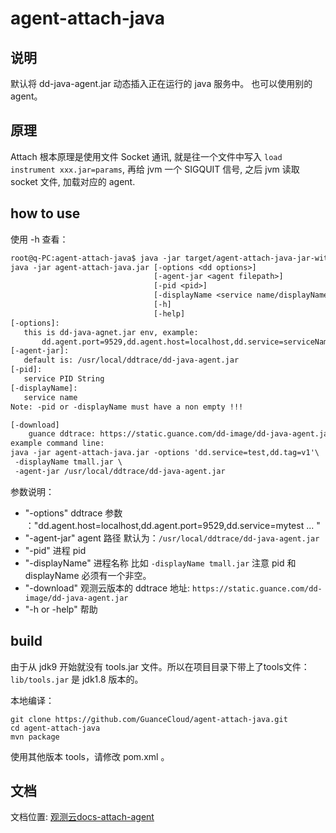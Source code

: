 # agent-attach-java

## 说明

默认将 dd-java-agent.jar 动态插入正在运行的 java 服务中。 也可以使用别的 agent。

## 原理

Attach 根本原理是使用文件 Socket 通讯, 就是往一个文件中写入 `load instrument xxx.jar=params`, 再给 jvm 一个 SIGQUIT 信号,
之后 jvm 读取 socket 文件, 加载对应的 agent.

## how to use

使用 -h 查看：

```txt
root@q-PC:agent-attach-java$ java -jar target/agent-attach-java-jar-with-dependencies.jar -h
java -jar agent-attach-java.jar [-options <dd options>]
                                [-agent-jar <agent filepath>]
                                [-pid <pid>]
                                [-displayName <service name/displayName>]
                                [-h]
                                [-help]
[-options]:
   this is dd-java-agnet.jar env, example:
       dd.agent.port=9529,dd.agent.host=localhost,dd.service=serviceName,...
[-agent-jar]:
   default is: /usr/local/ddtrace/dd-java-agent.jar
[-pid]:
   service PID String
[-displayName]:
   service name
Note: -pid or -displayName must have a non empty !!!

[-download]
    guance ddtrace: https://static.guance.com/dd-image/dd-java-agent.jar
example command line:
java -jar agent-attach-java.jar -options 'dd.service=test,dd.tag=v1'\
 -displayName tmall.jar \
 -agent-jar /usr/local/ddtrace/dd-java-agent.jar

```

参数说明：

- "-options" ddtrace 参数 ："dd.agent.host=localhost,dd.agent.port=9529,dd.service=mytest ... "
- "-agent-jar" agent 路径 默认为：`/usr/local/ddtrace/dd-java-agent.jar`
- "-pid" 进程 pid
- "-displayName" 进程名称 比如 `-displayName tmall.jar` 注意 pid 和 displayName 必须有一个非空。
- "-download" 观测云版本的 ddtrace 地址: `https://static.guance.com/dd-image/dd-java-agent.jar`
- "-h or -help" 帮助

## build

由于从 jdk9 开始就没有 tools.jar 文件。所以在项目目录下带上了tools文件： `lib/tools.jar` 是 jdk1.8 版本的。

本地编译：

```shell
git clone https://github.com/GuanceCloud/agent-attach-java.git
cd agent-attach-java
mvn package
```

使用其他版本 tools，请修改 pom.xml 。

## 文档

文档位置: [观测云docs-attach-agent](https://docs.guance.com/developers/ddtrace-attach/)
